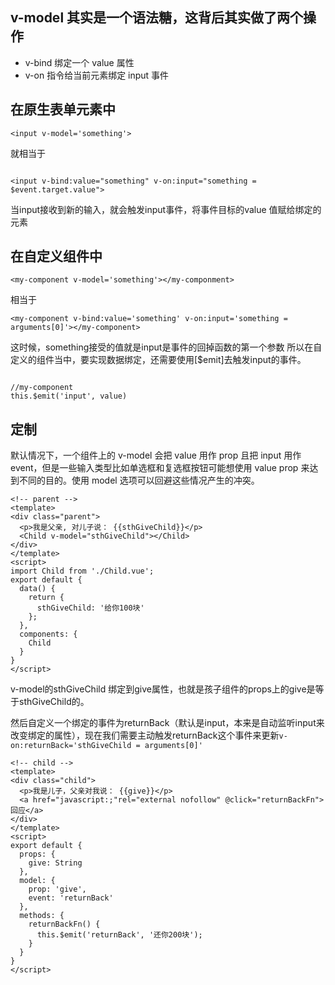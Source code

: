 ## v-model 其实是一个语法糖，这背后其实做了两个操作

- v-bind 绑定一个 value 属性
- v-on 指令给当前元素绑定 input 事件

## 在原生表单元素中

```tsx
<input v-model='something'>
```
就相当于
```tsx

<input v-bind:value="something" v-on:input="something = $event.target.value">

```
当input接收到新的输入，就会触发input事件，将事件目标的value 值赋给绑定的元素


## 在自定义组件中

```tsx
<my-component v-model='something'></my-componment>

```
相当于

```tsx
<my-component v-bind:value='something' v-on:input='something = arguments[0]'></my-component>

```
这时候，something接受的值就是input是事件的回掉函数的第一个参数
所以在自定义的组件当中，要实现数据绑定，还需要使用[$emit]去触发input的事件。
```tsx

//my-component
this.$emit('input', value)
```

## 定制

默认情况下，一个组件上的 v-model 会把 value 用作 prop 且把 input 用作 event，但是一些输入类型比如单选框和复选框按钮可能想使用 value prop 来达到不同的目的。使用 model 选项可以回避这些情况产生的冲突。

```tsx
<!-- parent -->
<template>
<div class="parent">
  <p>我是父亲, 对儿子说： {{sthGiveChild}}</p>
  <Child v-model="sthGiveChild"></Child>
</div>
</template>
<script>
import Child from './Child.vue';
export default {
  data() {
    return {
      sthGiveChild: '给你100块'
    };
  },
  components: {
    Child
  }
}
</script>
```
v-model的sthGiveChild 绑定到give属性，也就是孩子组件的props上的give是等于sthGiveChild的。

然后自定义一个绑定的事件为returnBack（默认是input，本来是自动监听input来改变绑定的属性），现在我们需要主动触发returnBack这个事件来更新`v-on:returnBack='sthGiveChild = arguments[0]'`
```tsx
<!-- child -->
<template>
<div class="child">
  <p>我是儿子，父亲对我说： {{give}}</p>
  <a href="javascript:;"rel="external nofollow" @click="returnBackFn">回应</a>
</div>
</template>
<script>
export default {
  props: {
    give: String
  },
  model: {
    prop: 'give',
    event: 'returnBack'
  },
  methods: {
    returnBackFn() {
      this.$emit('returnBack', '还你200块');
    }
  }
}
</script>
```